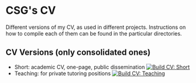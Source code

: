 # CSG's CV

Different versions of my CV, as used in different projects. Instructions on
how to compile each of them can be found in the particular directories.

## CV Versions (only consolidated ones)

* Short: academic CV, one-page, public dissemination [![Build CV: Short](https://github.com/csg-projects/csg-cv/actions/workflows/build_short.yml/badge.svg)](https://github.com/csg-projects/csg-cv/actions/workflows/build_short.yml)
* Teaching: for private tutoring positions [![Build CV: Teaching](https://github.com/csg-projects/csg-cv/actions/workflows/build_teaching.yml/badge.svg)](https://github.com/csg-projects/csg-cv/actions/workflows/build_teaching.yml)
